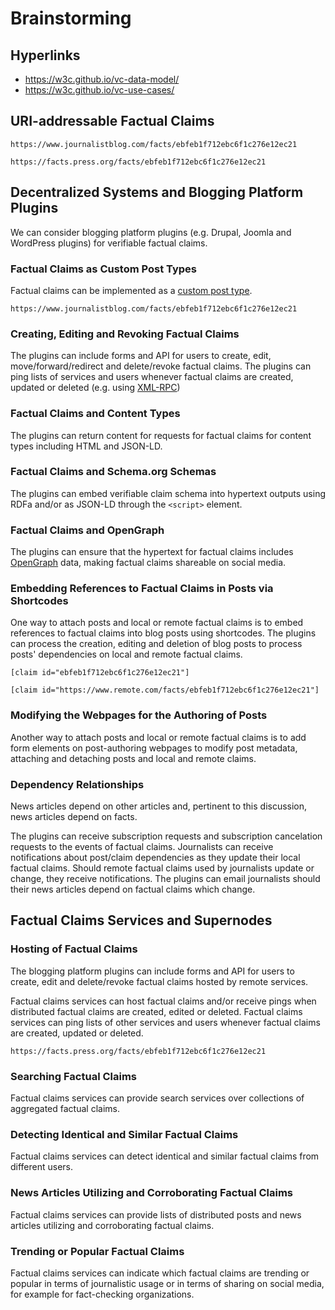 # Brainstorming

## Hyperlinks

- https://w3c.github.io/vc-data-model/
- https://w3c.github.io/vc-use-cases/

## URI-addressable Factual Claims
`https://www.journalistblog.com/facts/ebfeb1f712ebc6f1c276e12ec21`

`https://facts.press.org/facts/ebfeb1f712ebc6f1c276e12ec21`

## Decentralized Systems and Blogging Platform Plugins
We can consider blogging platform plugins (e.g. Drupal, Joomla and WordPress plugins) for verifiable factual claims.

### Factual Claims as Custom Post Types
Factual claims can be implemented as a [custom post type](https://codex.wordpress.org/Post_Types#Custom_Post_Types).

`https://www.journalistblog.com/facts/ebfeb1f712ebc6f1c276e12ec21`

### Creating, Editing and Revoking Factual Claims
The plugins can include forms and API for users to create, edit, move/forward/redirect and delete/revoke factual claims. The plugins can ping lists of services and users whenever factual claims are created, updated or deleted (e.g. using [XML-RPC](https://codex.wordpress.org/XML-RPC_Extending))

### Factual Claims and Content Types
The plugins can return content for requests for factual claims for content types including HTML and JSON-LD.

### Factual Claims and Schema.org Schemas
The plugins can embed verifiable claim schema into hypertext outputs using RDFa and/or as JSON-LD through the `<script>` element.

### Factual Claims and OpenGraph
The plugins can ensure that the hypertext for factual claims includes [OpenGraph](http://ogp.me) data, making factual claims shareable on social media.

### Embedding References to Factual Claims in Posts via Shortcodes
One way to attach posts and local or remote factual claims is to embed references to factual claims into blog posts using shortcodes. The plugins can process the creation, editing and deletion of blog posts to process posts' dependencies on local and remote factual claims. 

`[claim id="ebfeb1f712ebc6f1c276e12ec21"]`

`[claim id="https://www.remote.com/facts/ebfeb1f712ebc6f1c276e12ec21"]`

### Modifying the Webpages for the Authoring of Posts
Another way to attach posts and local or remote factual claims is to add form elements on post-authoring webpages to modify post metadata, attaching and detaching posts and local and remote claims.

### Dependency Relationships
News articles depend on other articles and, pertinent to this discussion, news articles depend on facts.

The plugins can receive subscription requests and subscription cancelation requests to the events of factual claims. Journalists can receive notifications about post/claim dependencies as they update their local factual claims. Should remote factual claims used by journalists update or change, they receive notifications. The plugins can email journalists should their news articles depend on factual claims which change.

## Factual Claims Services and Supernodes

### Hosting of Factual Claims
The blogging platform plugins can include forms and API for users to create, edit and delete/revoke factual claims hosted by remote services.

Factual claims services can host factual claims and/or receive pings when distributed factual claims are created, edited or deleted. Factual claims services can ping lists of other services and users whenever factual claims are created, updated or deleted.

`https://facts.press.org/facts/ebfeb1f712ebc6f1c276e12ec21`

### Searching Factual Claims
Factual claims services can provide search services over collections of aggregated factual claims. 

### Detecting Identical and Similar Factual Claims
Factual claims services can detect identical and similar factual claims from different users.

### News Articles Utilizing and Corroborating Factual Claims
Factual claims services can provide lists of distributed posts and news articles utilizing and corroborating factual claims.

### Trending or Popular Factual Claims
Factual claims services can indicate which factual claims are trending or popular in terms of journalistic usage or in terms of sharing on social media, for example for fact-checking organizations.

